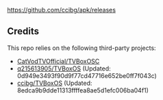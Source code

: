 https://github.com/ccibg/apk/releases

## Credits
This repo relies on the following third-party projects:
- [CatVodTVOfficial/TVBoxOSC](https://github.com/CatVodTVOfficial/TVBoxOSC)
- [q215613905/TVBoxOS](https://github.com/q215613905/TVBoxOS) (Updated: 0d949e3493f90d9f77cd47716e652be0ff7f043c)
- [ccibg/TVBoxOS](https://github.com/takagen99/Box) (Updated: 8edca9b9dde11313ffffea8ae5d1efc006ba04f1)
